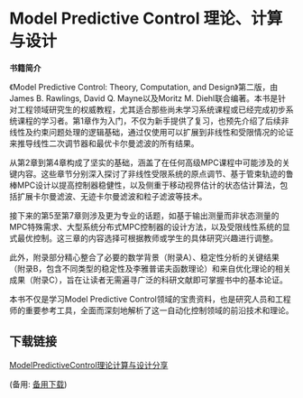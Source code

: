 # Model Predictive Control 理论、计算与设计

**书籍简介**

《Model Predictive Control: Theory, Computation, and Design》第二版，由James B. Rawlings, David Q. Mayne以及Moritz M. Diehl联合编著。本书是针对工程领域研究生的权威教程，尤其适合那些尚未学习系统课程或已经完成初步系统课程的学习者。第1章作为入门，不仅为新手提供了复习，也预先介绍了后续非线性及约束问题处理的逻辑基础，通过仅使用可以扩展到非线性和受限情况的论证来推导线性二次调节器和最优卡尔曼滤波的所有结果。

从第2章到第4章构成了坚实的基础，涵盖了在任何高级MPC课程中可能涉及的关键内容。这些章节分别深入探讨了非线性受限系统的原点调节、基于管束轨迹的鲁棒MPC设计以提高控制器稳健性，以及侧重于移动视界估计的状态估计算法，包括扩展卡尔曼滤波、无迹卡尔曼滤波和粒子滤波等技术。

接下来的第5至第7章则涉及更为专业的话题，如基于输出测量而非状态测量的MPC特殊需求、大型系统分布式MPC控制器的设计方法，以及受限线性系统的显式最优控制。这三章的内容选择可根据教师或学生的具体研究兴趣进行调整。

此外，附录部分精心整合了必要的数学背景（附录A）、稳定性分析的关键结果（附录B，包含不同类型的稳定性及李雅普诺夫函数理论）和来自优化理论的相关成果（附录C），旨在让读者无需遍寻广泛的科研文献即可掌握书中的基本论证。

本书不仅是学习Model Predictive Control领域的宝贵资料，也是研究人员和工程师的重要参考工具，全面而深刻地解析了这一自动化控制领域的前沿技术和理论。

## 下载链接
[ModelPredictiveControl理论计算与设计分享](https://pan.quark.cn/s/6d12a6e18f6d) 

(备用: [备用下载](https://pan.baidu.com/s/1DA3ZBcGoQxBFD8xir-NSCw?pwd=1234))
